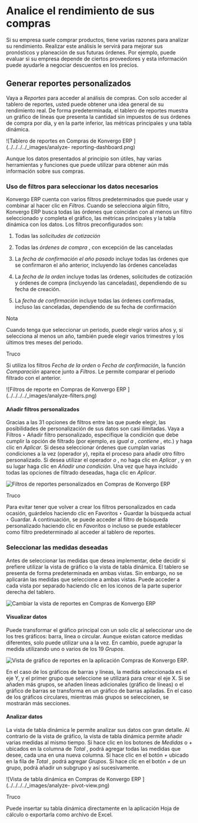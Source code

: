# Analice el rendimiento de sus compras

Si su empresa suele comprar productos, tiene varias razones para analizar su
rendimiento. Realizar este análisis le servirá para mejorar sus pronósticos y
planeación de sus futuras órdenes. Por ejemplo, puede evaluar si su empresa
depende de ciertos proveedores y esta información puede ayudarle a negociar
descuentos en los precios.

## Generar reportes personalizados

Vaya a _Reportes_ para acceder al análisis de compras. Con solo acceder al
tablero de reportes, usted puede obtener una idea general de su rendimiento
real. De forma predeterminada, el tablero de reportes muestra un gráfico de
líneas que presenta la cantidad sin impuestos de sus órdenes de compra por
día, y en la parte inferior, las métricas principales y una tabla dinámica.

![Tablero de reportes en Compras de Konvergo ERP ](../../../../_images/analyze-
reporting-dashboard.png)

Aunque los datos presentados al principio son útiles, hay varias herramientas
y funciones que puede utilizar para obtener aún más información sobre sus
compras.

### Uso de filtros para seleccionar los datos necesarios

Konvergo ERP cuenta con varios filtros predeterminados que puede usar y combinar al
hacer clic en _Filtros_. Cuando se selecciona algún filtro, Konvergo ERP busca todas
las órdenes que coincidan con al menos un filtro seleccionado y completa el
gráfico, las métricas principales y la tabla dinámica con los datos. Los
filtros preconfigurados son:

  1. Todas las _solicitudes de cotización_

  2. Todas las _órdenes de compra_ , con excepción de las canceladas

  3. La _fecha de confirmación el año pasado_ incluye todas las órdenes que se confirmaron el año anterior, incluyendo las órdenes canceladas

  4. La _fecha de la orden_ incluye todas las órdenes, solicitudes de cotización y órdenes de compra (incluyendo las canceladas), dependiendo de su fecha de creación.

  5. La _fecha de confirmación_ incluye todas las órdenes confirmadas, incluso las canceladas, dependiendo de su fecha de confirmación

<div class="alert alert-primary">
<p class="alert-title">
Nota</p><p>Cuando tenga que seleccionar un periodo, puede elegir varios años y, si selecciona al menos un año, también puede elegir varios trimestres y los últimos tres meses del periodo.</p>
</div> <div class="alert alert-info">
<p class="alert-title">
Truco</p><p>Si utiliza los filtros <em>Fecha de la orden</em> o <em>Fecha de confirmación</em>, la función <em>Comparación</em> aparece junto a <em>Filtros</em>. Le permite comparar el periodo filtrado con el anterior.</p>
</div> ![Filtros de reporte en Compras de
Konvergo ERP ](../../../../_images/analyze-filters.png)

#### Añadir filtros personalizados

Gracias a las 31 opciones de filtros entre las que puede elegir, las
posibilidades de personalización de sus datos son casi ilimitadas. Vaya a
Filtros ‣ Añadir filtro personalizado, especifique la condición que debe
cumplir la opción de filtrado (por ejemplo, _es igual a_ , _contiene_ , etc.)
y haga clic en _Aplicar_. Si desea seleccionar órdenes que cumplan varias
condiciones a la vez (operador _y_), repita el proceso para añadir otro filtro
personalizado. Si desea utilizar el operador _o_ , no haga clic en _Aplicar_ ,
y en su lugar haga clic en _Añadir una condición_. Una vez que haya incluido
todas las opciones de filtrado deseadas, haga clic en _Aplicar_.

![Filtros de reportes personalizados en Compras de Konvergo ERP
](../../../../_images/analyze-custom-filter.png) <div class="alert alert-info">
<p class="alert-title">
Truco</p><p>Para evitar tener que volver a crear los filtros personalizados en cada ocasión, guárdelos haciendo clic en Favoritos ‣ Guardar la búsqueda actual ‣ Guardar. A continuación, se puede acceder al filtro de búsqueda personalizado haciendo clic en <em>Favoritos</em> o incluso se puede establecer como filtro predeterminado al acceder al tablero de reportes.</p>
</div>

### Seleccionar las medidas deseadas

Antes de seleccionar las medidas que desea implementar, debe decidir si
prefiere utilizar la vista de gráfico o la vista de tabla dinámica. El tablero
se presenta de forma predeterminada en ambas vistas. Sin embargo, no se
aplicarán las medidas que seleccione a ambas vistas. Puede acceder a cada
vista por separado haciendo clic en los iconos de la parte superior derecha
del tablero.

![Cambiar la vista de reportes en Compras de Konvergo ERP
](../../../../_images/analyze-switch-view.png)

#### Visualizar datos

Puede transformar el gráfico principal con un solo clic al seleccionar uno de
los tres gráficos: barra, línea o circular. Aunque existan catorce medidas
diferentes, solo puede utilizar una a la vez. En cambio, puede agrupar la
medida utilizando uno o varios de los 19 _Grupos_.

![Vista de gráfico de reportes en la aplicación Compras de
Konvergo ERP.](../../../../_images/analyze-graph-view.png)

En el caso de los gráficos de barras y líneas, la medida seleccionada es el
eje Y, y el primer grupo que seleccione se utilizará para crear el eje X. Si
se añaden más grupos, se añaden líneas adicionales (gráfico de líneas) o el
gráfico de barras se transforma en un gráfico de barras apiladas. En el caso
de los gráficos circulares, mientras más grupos se seleccionen, se mostrarán
más secciones.

#### Analizar datos

La vista de tabla dinámica le permite analizar sus datos con gran detalle. Al
contrario de la vista de gráfico, la vista de tabla dinámica permite añadir
varias medidas al mismo tiempo. Si hace clic en los botones de _Medidas_ o _+_
ubicados en la columna de _Total_ , podrá agregar todas las medidas que desee,
cada una en una nueva columna. Si hace clic en el botón _+_ ubicado en la fila
de _Total_ , podrá agregar _Grupos_. Si hace clic en el botón _+_ de un grupo,
podrá añadir un subgrupo y así sucesivamente.

![Vista de tabla dinámica en Compras de Konvergo ERP ](../../../../_images/analyze-
pivot-view.png) <div class="alert alert-info">
<p class="alert-title">
Truco</p><p>Puede insertar su tabla dinámica directamente en la aplicación Hoja de cálculo o exportarla como archivo de Excel.</p>
</div>

